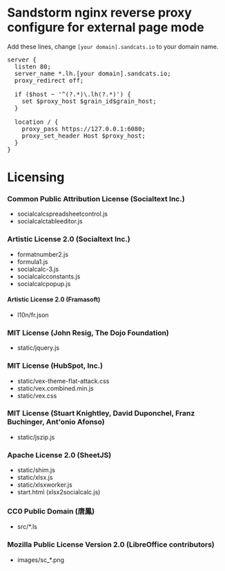 # Sandstorm nginx reverse proxy configure for external page mode

Add these lines, change `[your domain].sandcats.io` to your domain name.
<pre>
server {
  listen 80;
  server_name *.lh.[your domain].sandcats.io;
  proxy_redirect off;

  if ($host ~ '^(?<grain_id>.*)\.lh(?<grain_host>.*)') {
    set $proxy_host $grain_id$grain_host;
  }

  location / {
    proxy_pass https://127.0.0.1:6080;
    proxy_set_header Host $proxy_host;
  }
}
</pre>

# Licensing

### Common Public Attribution License (Socialtext Inc.)

* socialcalcspreadsheetcontrol.js
* socialcalctableeditor.js

### Artistic License 2.0 (Socialtext Inc.)

* formatnumber2.js
* formula1.js
* socialcalc-3.js
* socialcalcconstants.js
* socialcalcpopup.js

#### Artistic License 2.0 (Framasoft)

* l10n/fr.json

### MIT License (John Resig, The Dojo Foundation)

* static/jquery.js

### MIT License (HubSpot, Inc.)

* static/vex-theme-flat-attack.css
* static/vex.combined.min.js
* static/vex.css

### MIT License (Stuart Knightley, David Duponchel, Franz Buchinger, Ant'onio Afonso)

* static/jszip.js

### Apache License 2.0 (SheetJS)

* static/shim.js
* static/xlsx.js
* static/xlsxworker.js
* start.html (xlsx2socialcalc.js)

### CC0 Public Domain (唐鳳)

* src/*.ls

### Mozilla Public License Version 2.0 (LibreOffice contributors)

* images/sc_*.png

